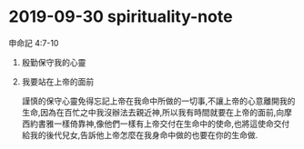 # 2019-09-30 spirituality-note

申命記 4:7-10

1. 殷勤保守我的心靈
2. 我要站在上帝的面前

   謹慎的保守心靈免得忘記上帝在我命中所做的一切事,不讓上帝的心意離開我的生命,因為在百忙之中我沒辦法去親近神,所以我有時間就要在上帝的面前,向摩西約書雅一樣倚靠神,像他們一樣有上帝交付在生命中的使命,也將這使命交付給我的後代兒女,告訴他上帝怎麼在我身命中做的也要在你的生命做.

